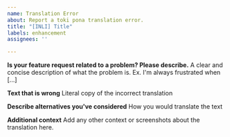 ```yaml
---
name: Translation Error
about: Report a toki pona translation error.
title: "[INLI] Title"
labels: enhancement
assignees: ''

---
```


**Is your feature request related to a problem? Please describe.**
A clear and concise description of what the problem is. Ex. I'm always frustrated when [...]

**Text that is wrong**
Literal copy of the incorrect translation

**Describe alternatives you've considered**
How you would translate the text

**Additional context**
Add any other context or screenshots about the translation here.
